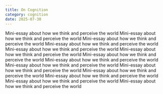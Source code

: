 ```yaml
---
title: On Cognition
category: cognition
date: 2025-07-30
---
```


Mini-essay about how we think and perceive the world
Mini-essay about how we think and perceive the world
Mini-essay about how we think and perceive the world
Mini-essay about how we think and perceive the world
Mini-essay about how we think and perceive the world
Mini-essay about how we think and perceive the world
Mini-essay about how we think and perceive the world
Mini-essay about how we think and perceive the world
Mini-essay about how we think and perceive the world
Mini-essay about how we think and perceive the world
Mini-essay about how we think and perceive the world
Mini-essay about how we think and perceive the world
Mini-essay about how we think and perceive the world
Mini-essay about how we think and perceive the world
